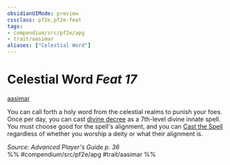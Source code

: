 ```yaml
---
obsidianUIMode: preview
cssclass: pf2e,pf2e-feat
tags:
- compendium/src/pf2e/apg
- trait/aasimar
aliases: ["Celestial Word"]
---
```

# Celestial Word  *Feat 17*  
[aasimar](aasimar-apg.md "Aasimar Ancestry & Heritage Trait")  


You can call forth a holy word from the celestial realms to punish your foes. Once per day, you can cast [divine decree](divine-decree.md) as a 7th-level divine innate spell. You must choose good for the spell's alignment, and you can [Cast the Spell](cast-a-spell.md) regardless of whether you worship a deity or what their alignment is.

*Source: Advanced Player's Guide p. 36*  
%% #compendium/src/pf2e/apg #trait/aasimar %%